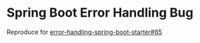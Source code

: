 # Spring Boot Error Handling Bug

Reproduce for [error-handling-spring-boot-starter#65](https://github.com/wimdeblauwe/error-handling-spring-boot-starter/issues/65)
